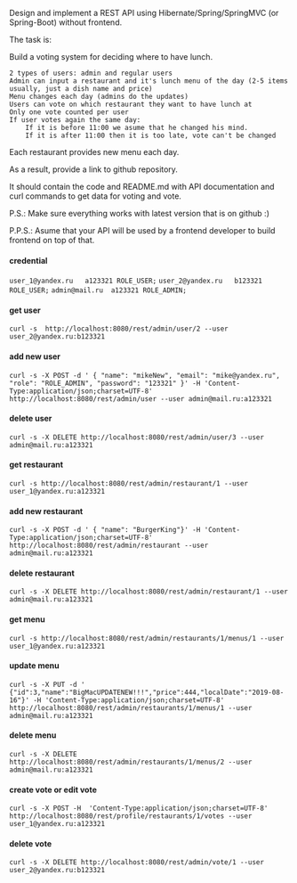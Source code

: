 Design and implement a REST API using Hibernate/Spring/SpringMVC (or Spring-Boot) without frontend.

The task is:

Build a voting system for deciding where to have lunch.

    2 types of users: admin and regular users
    Admin can input a restaurant and it's lunch menu of the day (2-5 items usually, just a dish name and price)
    Menu changes each day (admins do the updates)
    Users can vote on which restaurant they want to have lunch at
    Only one vote counted per user
    If user votes again the same day:
        If it is before 11:00 we asume that he changed his mind.
        If it is after 11:00 then it is too late, vote can't be changed

Each restaurant provides new menu each day.

As a result, provide a link to github repository.

It should contain the code and README.md with API documentation and curl commands to get data for voting and vote.

P.S.: Make sure everything works with latest version that is on github :)

P.P.S.: Asume that your API will be used by a frontend developer to build frontend on top of that.



#### credential
`user_1@yandex.ru	a123321	ROLE_USER;`
`user_2@yandex.ru	b123321	ROLE_USER;`
`admin@mail.ru	a123321	ROLE_ADMIN;`


#### get user 
`curl -s  http://localhost:8080/rest/admin/user/2 --user user_2@yandex.ru:b123321`
#### add new user
`curl -s -X POST -d ' { "name": "mikeNew", "email": "mike@yandex.ru", "role": "ROLE_ADMIN", "password": "123321" }' -H 'Content-Type:application/json;charset=UTF-8' http://localhost:8080/rest/admin/user --user admin@mail.ru:a123321`
#### delete user
`curl -s -X DELETE http://localhost:8080/rest/admin/user/3 --user admin@mail.ru:a123321`

#### get restaurant
`curl -s http://localhost:8080/rest/admin/restaurant/1 --user user_1@yandex.ru:a123321
`
#### add new restaurant
`curl -s -X POST -d ' { "name": "BurgerKing"}' -H 'Content-Type:application/json;charset=UTF-8' http://localhost:8080/rest/admin/restaurant --user admin@mail.ru:a123321
`
#### delete restaurant 
`curl -s -X DELETE http://localhost:8080/rest/admin/restaurant/1 --user admin@mail.ru:a123321`

#### get menu
`curl -s http://localhost:8080/rest/admin/restaurants/1/menus/1 --user user_1@yandex.ru:a123321`
#### update menu

`curl -s -X PUT -d ' {"id":3,"name":"BigMacUPDATENEW!!!","price":444,"localDate":"2019-08-16"}' -H 'Content-Type:application/json;charset=UTF-8' http://localhost:8080/rest/admin/restaurants/1/menus/1 --user admin@mail.ru:a123321`

#### delete menu

`curl -s -X DELETE http://localhost:8080/rest/admin/restaurants/1/menus/2 --user admin@mail.ru:a123321`

#### create vote or edit vote
`curl -s -X POST -H  'Content-Type:application/json;charset=UTF-8' http://localhost:8080/rest/profile/restaurants/1/votes --user user_1@yandex.ru:a123321`

#### delete vote
`curl -s -X DELETE http://localhost:8080/rest/admin/vote/1 --user user_2@yandex.ru:b123321`

